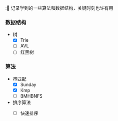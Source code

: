 ::blue_book: 记录学到的一些算法和数据结构，关键时刻也许有用

### 数据结构

* 树
  * [x] Trie
  * [ ] AVL
  * [ ] 红黑树

### 算法

* 串匹配
  * [x] Sunday
  * [x] Kmp
  * [ ] BMHBNFS

* 排序算法
  * [ ] 快速排序

